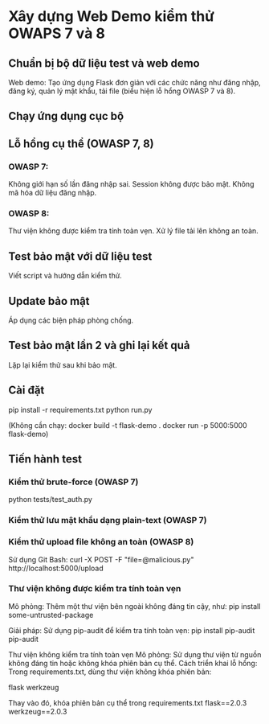 # Xây dựng Web Demo kiểm thử OWAPS 7 và 8
## Chuẩn bị bộ dữ liệu test và web demo
Web demo: Tạo ứng dụng Flask đơn giản với các chức năng như đăng nhập, đăng ký, quản lý mật khẩu, tải file (biểu hiện lỗ hổng OWASP 7 và 8).

## Chạy ứng dụng cục bộ

## Lỗ hổng cụ thể (OWASP 7, 8)
### OWASP 7:
Không giới hạn số lần đăng nhập sai.
Session không được bảo mật.
Không mã hóa dữ liệu đăng nhập.
### OWASP 8:
Thư viện không được kiểm tra tính toàn vẹn.
Xử lý file tải lên không an toàn.

## Test bảo mật với dữ liệu test
Viết script và hướng dẫn kiểm thử.

## Update bảo mật
Áp dụng các biện pháp phòng chống.

## Test bảo mật lần 2 và ghi lại kết quả
Lặp lại kiểm thử sau khi bảo mật.

## Cài đặt
pip install -r requirements.txt
python run.py

(Không cần chạy:
docker build -t flask-demo .
docker run -p 5000:5000 flask-demo)

## Tiến hành test
### Kiểm thử brute-force (OWASP 7)
python tests/test_auth.py

### Kiểm thử lưu mật khẩu dạng plain-text (OWASP 7)

### Kiểm thử upload file không an toàn (OWASP 8)
Sử dụng Git Bash:
curl -X POST -F "file=@malicious.py" http://localhost:5000/upload

### Thư viện không được kiểm tra tính toàn vẹn
Mô phỏng: Thêm một thư viện bên ngoài không đáng tin cậy, như:
pip install some-untrusted-package

Giải pháp: 
Sử dụng pip-audit để kiểm tra tính toàn vẹn:
pip install pip-audit
pip-audit

Thư viện không kiểm tra tính toàn vẹn
Mô phỏng: Sử dụng thư viện từ nguồn không đáng tin hoặc không khóa phiên bản cụ thể.
Cách triển khai lỗ hổng: Trong requirements.txt, dùng thư viện không khóa phiên bản:

flask
werkzeug

Thay vào đó, khóa phiên bản cụ thể trong requirements.txt
flask==2.0.3
werkzeug==2.0.3